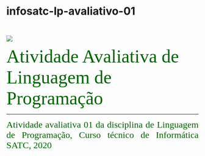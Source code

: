 # infosatc-lp-avaliativo-01
<HTML>
<HEAD>
</HEAD>
<BODY>
<a href = "https://web.satc.edu.br"><img src = https://user-images.githubusercontent.com/69262009/91752902-6bd90900-eb9d-11ea-8ec9-82fddd539157.png></a href>
<font face = "candara" size = "8" color = "#006400">
<br>
Atividade Avaliativa de Linguagem de Programação
</font>
<br>
<hr size = "2" color = "#556B2F">
<p align = "justify">
<font face = "candara" size = "5" color = "#006400">
Atividade avaliativa 01 da disciplina de Linguagem de Programação, Curso técnico de Informática SATC, 2020
<br><br>

</BODY>
</p>
</HTML>

